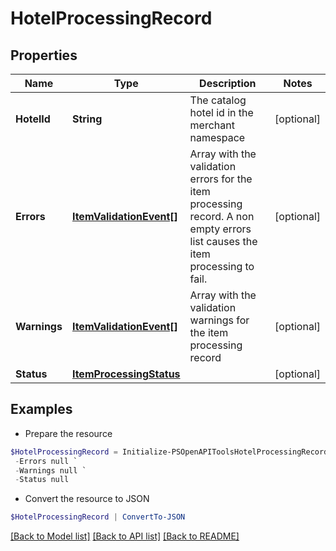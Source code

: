# HotelProcessingRecord
## Properties

Name | Type | Description | Notes
------------ | ------------- | ------------- | -------------
**HotelId** | **String** | The catalog hotel id in the merchant namespace | [optional] 
**Errors** | [**ItemValidationEvent[]**](ItemValidationEvent.md) | Array with the validation errors for the item processing record. A non empty errors list causes the item processing to fail. | [optional] 
**Warnings** | [**ItemValidationEvent[]**](ItemValidationEvent.md) | Array with the validation warnings for the item processing record | [optional] 
**Status** | [**ItemProcessingStatus**](ItemProcessingStatus.md) |  | [optional] 

## Examples

- Prepare the resource
```powershell
$HotelProcessingRecord = Initialize-PSOpenAPIToolsHotelProcessingRecord  -HotelId DS0294-M `
 -Errors null `
 -Warnings null `
 -Status null
```

- Convert the resource to JSON
```powershell
$HotelProcessingRecord | ConvertTo-JSON
```

[[Back to Model list]](../README.md#documentation-for-models) [[Back to API list]](../README.md#documentation-for-api-endpoints) [[Back to README]](../README.md)

